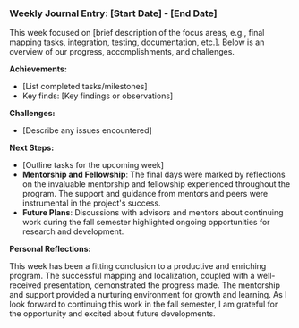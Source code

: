 ### Weekly Journal Entry: [Start Date] - [End Date]

This week focused on [brief description of the focus areas, e.g., final mapping tasks, integration, testing, documentation, etc.]. Below is an overview of our progress, accomplishments, and challenges.

**Achievements:**
- [List completed tasks/milestones]
- Key finds: [Key findings or observations]

**Challenges:**
- [Describe any issues encountered]

**Next Steps:**
- [Outline tasks for the upcoming week]
- **Mentorship and Fellowship**: The final days were marked by reflections on the invaluable mentorship and fellowship experienced throughout the program. The support and guidance from mentors and peers were instrumental in the project's success.
- **Future Plans**: Discussions with advisors and mentors about continuing work during the fall semester highlighted ongoing opportunities for research and development.

**Personal Reflections:**

This week has been a fitting conclusion to a productive and enriching program. The successful mapping and localization, coupled with a well-received presentation, demonstrated the progress made. The mentorship and support provided a nurturing environment for growth and learning. As I look forward to continuing this work in the fall semester, I am grateful for the opportunity and excited about future developments.
